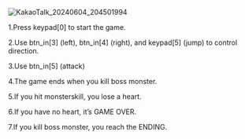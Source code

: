 ![KakaoTalk_20240604_204501994](https://github.com/LionelSeonuk/Verilog_maplestory_game/assets/167200555/65ac25a3-1246-455e-b668-fbcc4e3fbffc)

1.Press keypad[0] to start the game.

2.Use btn_in[3] (left), btn_in[4] (right), and keypad[5] (jump) to control direction.

3.Use btn_in[5] (attack)

4.The game ends when you kill boss monster.

5.If you hit monsterskill, you lose a heart.

6.If you have no heart, it’s GAME OVER.

7.If you kill boss monster, you reach the ENDING.
